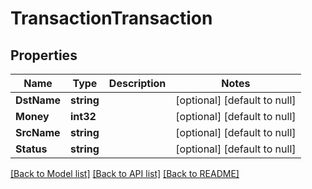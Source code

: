 # TransactionTransaction

## Properties
Name | Type | Description | Notes
------------ | ------------- | ------------- | -------------
**DstName** | **string** |  | [optional] [default to null]
**Money** | **int32** |  | [optional] [default to null]
**SrcName** | **string** |  | [optional] [default to null]
**Status** | **string** |  | [optional] [default to null]

[[Back to Model list]](../README.md#documentation-for-models) [[Back to API list]](../README.md#documentation-for-api-endpoints) [[Back to README]](../README.md)


